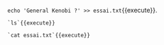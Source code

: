 
`echo 'General Kenobi ?' >> essai.txt`{{execute}}.
```
`ls`{{execute}}

`cat essai.txt`{{execute}}
